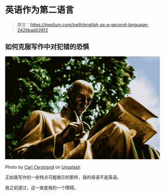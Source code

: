 # 英语作为第二语言

> 原文：<https://medium.com/swlh/english-as-a-second-language-2420bad026f2>

## 如何克服写作中对犯错的恐惧

![](img/ac9a926d1b166c175572c3b774b40dd6.png)

Photo by [Carl Cerstrand](https://unsplash.com/@cerstrand?utm_source=medium&utm_medium=referral) on [Unsplash](https://unsplash.com?utm_source=medium&utm_medium=referral)

正如我写作的一些特点可能暗示的那样，我的母语不是英语。

我之前提过，这一直是我的一个障碍。